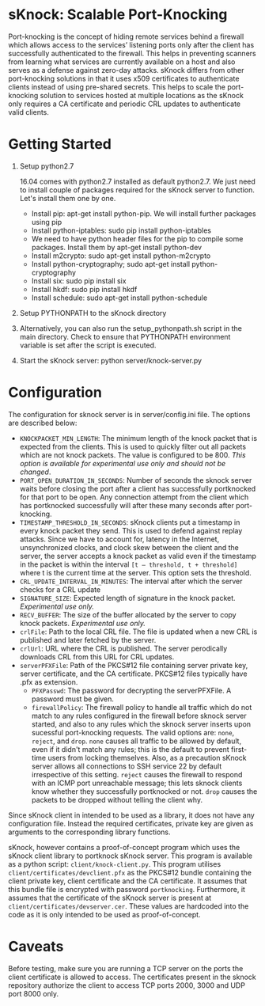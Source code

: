 # sKnock: Scalable Port-Knocking
Port-knocking is the concept of hiding remote services behind a firewall which allows access to the services’ listening ports only after the client has successfully authenticated to the firewall.
This helps in preventing scanners from learning what services are currently available on a host and also serves as a defense against zero-day attacks.
sKnock differs from other port-knocking solutions in that it uses x509 certificates to authenticate clients instead of using pre-shared secrets.
This helps to scale the port-knocking solution to services hosted at multiple locations as the sKnock only requires a CA certificate and periodic CRL updates to authenticate valid clients.

# Getting Started

1. Setup python2.7

   16.04 comes with python2.7 installed as default python2.7. We just need to install couple of packages required for the sKnock server to function. Let's install them one by one.
    * Install pip: apt-get install python-pip. We will install further packages using pip
    * Install python-iptables: sudo pip install python-iptables
    * We need to have python header files for the pip to compile some packages. Install them by apt-get install python-dev
    * Install m2crypto: sudo apt-get install python-m2crypto
    * Install python-cryptography; sudo apt-get install python-cryptography
    * Install six: sudo pip install six
    * Install hkdf: sudo pip install hkdf
    * Install schedule: sudo apt-get install python-schedule
2. Setup PYTHONPATH to the sKnock directory
3. Alternatively, you can also run the setup_pythonpath.sh script in the main directory. Check to ensure that PYTHONPATH environment variable is set after the script is executed.
4. Start the sKnock server: python server/knock-server.py

# Configuration
The configuration for sknock server is in server/config.ini file. The options are described below:


* `KNOCKPACKET_MIN_LENGTH`: The minimum length of the knock packet that is expected from the clients. This is used to quickly filter out all packets which are not knock packets. The value is configured to be 800. *This option is available for experimental use only and should not be changed*.
* `PORT_OPEN_DURATION_IN_SECONDS`: Number of seconds the sknock server waits before closing the port after a client has successfully portknocked for that port to be open. Any connection attempt from the client which has portknocked successfully will after these many seconds after port-knocking.
* `TIMESTAMP_THRESHOLD_IN_SECONDS`: sKnock clients put a timestamp in every knock packet they send. This is used to defend against replay attacks. Since we have to account for, latency in the Internet, unsynchronized clocks, and clock skew between the client and the server, the server accepts a knock packet as valid even if the timestamp in the packet is within the interval `[t – threshold, t + threshold]` where t is the current time at the server. This option sets the threshold.
* `CRL_UPDATE_INTERVAL_IN_MINUTES`: The interval after which the server checks for a CRL update
* `SIGNATURE_SIZE`: Expected length of signature in the knock packet. *Experimental use only.*
* `RECV_BUFFER`: The size of the buffer allocated by the server to copy knock packets. *Experimental use only.*
* `crlFile`: Path to the local CRL file. The file is updated when a new CRL is published and later fetched by the server.
* `crlUrl`: URL where the CRL is published. The server perodically downloads CRL from this URL for CRL updates.
* `serverPFXFile`: Path of the PKCS#12 file containing server private key, server certificate, and the CA certificate. PKCS#12 files typically have .pfx as extension.
    * `PFXPasswd`: The password for decrypting the serverPFXFile. A password must be given.
    * `firewallPolicy`: The firewall policy to handle all traffic which do not match to any rules configured in the firewall before sknock server started, and also to any rules which the sknock server inserts upon sucessful port-knocking requests. The valid options are: `none`, `reject`, and `drop`.  `none` causes all traffic to be allowed by default, even if it didn't match any rules; this is the default to prevent first-time users from locking themselves. Also, as a precaution sKnock server allows all connections to SSH service 22 by default irrespective of this setting. `reject` causes the firewall to respond with an ICMP port unreachable message; this lets sknock clients know whether they successfully portknocked or not. `drop` causes the packets to be dropped without telling the client why.

Since sKnock client in intended to be used as a library, it does not have any configuration file. Instead the required certificates, private key are given as arguments to the corresponding library functions.

sKnock, however contains a proof-of-concept program which uses the sKnock client library to portknock sKnock server. This program is available as a python script: `client/knock-client.py`. This program utilises `client/certificates/devclient.pfx` as the PKCS#12 bundle containing the client private key, client certificate and the CA certificate. It assumes that this bundle file is encrypted with password `portknocking`. Furthermore, it assumes that the certificate of the sKnock server is present at `client/certificates/devserver.cer`. These values are hardcoded into the code as it is only intended to be used as proof-of-concept.

# Caveats

Before testing, make sure you are running a TCP server on the ports the client certificate is allowed to access. The certificates present in the sknock repository authorize the client to access TCP ports 2000, 3000 and UDP port 8000 only.
